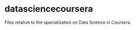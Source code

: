 datasciencecoursera
===================
Files relative to the specialization on Data Science in Coursera.
